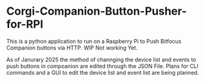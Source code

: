 # Corgi-Companion-Button-Pusher-for-RPI
This is a python application to run on a Raspberry Pi to Push Bitfocus Companion buttons via HTTP. WIP Not working Yet.


As of Janurary 2025 the method of channging the device list and events to push buttons in compoanion are edited through the JSON File. Plans for CLI commands and a GUI to edit the device list and event list are being planned.
